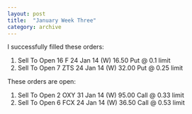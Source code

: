 ```yaml
---
layout: post
title:  "January Week Three"
category: archive
---
```


I successfully filled these orders:

1. Sell To Open 16 F 24 Jan 14 (W) 16.50 Put @ 0.1 limit
1. Sell To Open 7 ZTS 24 Jan 14 (W) 32.00 Put @ 0.25 limit


These orders are open:

1. Sell To Open 2 OXY 31 Jan 14 (W) 95.00 Call @ 0.33 limit
1. Sell To Open 6 FCX 24 Jan 14 (W) 36.50 Call @ 0.53 limit
